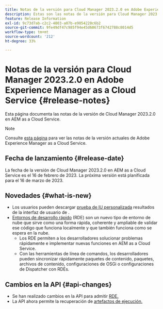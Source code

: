 ```yaml
---
title: Notas de la versión para Cloud Manager 2023.2.0 en Adobe Experience Manager as a Cloud Service
description: Estas son las notas de la versión para Cloud Manager 2023.2.0 en AEM as a Cloud Service.
feature: Release Information
exl-id: 9c73d7ab-c2c2-4803-a07b-e9054220c6b2
source-git-commit: 9fe49df47c985f94e45d60673f6742788c8014d5
workflow-type: tm+mt
source-wordcount: '212'
ht-degree: 33%

---
```



# Notas de la versión para Cloud Manager 2023.2.0 en Adobe Experience Manager as a Cloud Service {#release-notes}

Esta página documenta las notas de la versión de Cloud Manager 2023.2.0 en AEM as a Cloud Service.

>[!NOTE]
>
>Consulte [esta página](/help/release-notes/release-notes-cloud/release-notes-current.md) para ver las notas de la versión actuales de Adobe Experience Manager as a Cloud Service.

## Fecha de lanzamiento {#release-date}

La fecha de la versión de Cloud Manager 2023.2.0 en AEM as a Cloud Service es el 16 de febrero de 2023. La próxima versión está planificada para el 16 de marzo de 2023.

## Novedades {#what-is-new}

* Los usuarios pueden descargar [prueba de IU personalizada](/help/implementing/cloud-manager/ui-testing.md) resultados de la interfaz de usuario de .
* [Entornos de desarrollo rápido](/help/implementing/developing/introduction/rapid-development-environments.md) (RDE) son un nuevo tipo de entorno de nube que sirve como una forma rápida, coherente y ampliable de validar ese código que funciona localmente y que también funciona como se espera en la nube.
   * Los RDE permiten a los desarrolladores solucionar problemas rápidamente e implementar nuevas funciones en AEM as a Cloud Service.
   * Con las herramientas de línea de comandos, los desarrolladores pueden sincronizar rápidamente paquetes de contenido, paquetes, archivos de contenido, configuraciones de OSGi o configuraciones de Dispatcher con RDEs.

## Cambios en la API {#api-changes}

* Se han realizado cambios en la API para admitir [RDE.](https://developer.adobe.com/experience-cloud/cloud-manager/reference/api/#tag/Rapid-Development-Environments)
* La API ahora permite la recuperación de [artefactos de ejecución.](https://developer.adobe.com/experience-cloud/cloud-manager/reference/api/#tag/Execution-Artifacts)
